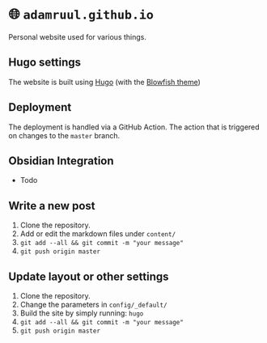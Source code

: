 # :globe_with_meridians: **`adamruul.github.io`**

Personal website used for various things.


## Hugo settings

The website is built using [Hugo](https://gohugo.io/) (with the [Blowfish theme](https://github.com/nunocoracao/blowfish))

## Deployment

The deployment is handled via a GitHub Action. The action that is triggered on changes to the `master` branch.


## Obsidian Integration
- Todo


## Write a new post

1. Clone the repository.
2. Add or edit the markdown files under `content/`
3. `git add --all && git commit -m "your message"`
4. `git push origin master`

## Update layout or other settings

1. Clone the repository.
2. Change the parameters in `config/_default/`
3. Build the site by simply running: `hugo`
4. `git add --all && git commit -m "your message"`
5. `git push origin master`
